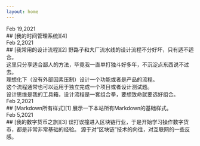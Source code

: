 ```yaml
---
layout: home
---
```

<div class="gtd">Feb 19,2021</div>
## [我的时间管理系统][4]

<div class="post"></div>

<div class="time">Feb 2,2021</div>
## [我常用的设计流程][2]
野路子和大厂流水线的设计流程不分好坏，只有适不适合。<br>
这里只分享适合鄙人的方法，毕竟我一直单打独斗好多年，不沉淀点东西说不过去。<br>
理想化下（没有外部因素压制）设计一个功能或者是产品的流程。<br>
这个流程通常也可以运用于独立完成一个项目或者设计测试题。<br>
设计思维是我的工具箱，设计流程是一套组合拳，要想致命就要选好组合。
<!-- <a href="/process"><button>Read more</button></a> -->

<div class="post"></div>

<div class="time">Feb 2,2021</div>
## [Markdown所有样式][1]
展示一下本站所有Markdown的基础样式。

<div class="post"></div>

<div class="time">Feb 5,2021</div>
## [我的数字货币之旅][3]
误打误撞进入区块链行业，于是开始学习操作数字货币，都是非常非常基础的经验。
源于对“区块链”技术的向往，对互联网的一些反感。

<!-- 文章链接 -->

[1]:	project
[2]:	process
[3]:	coin
[4]:	gtd